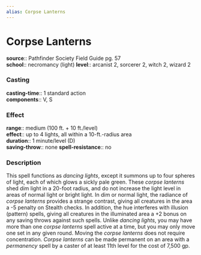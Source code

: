 ```yaml
---
alias: Corpse Lanterns
---
```


# Corpse Lanterns 

**source**:: Pathfinder Society Field Guide pg. 57  
**school**:: necromancy (light)
**level**:: arcanist 2, sorcerer 2, witch 2, wizard 2

### Casting 

**casting-time**:: 1 standard action  
**components**:: V, S

### Effect 

**range**:: medium (100 ft. + 10 ft./level)  
**effect**:: up to 4 lights, all within a 10-ft.-radius area  
**duration**:: 1 minute/level (D)  
**saving-throw**:: none
**spell-resistance**:: no

### Description 

This spell functions as *dancing lights*, except it summons up to four spheres of light, each of which glows a sickly pale green. These *corpse lanterns* shed dim light in a 20-foot radius, and do not increase the light level in areas of normal light or bright light. In dim or normal light, the radiance of *corpse lanterns* provides a strange contrast, giving all creatures in the area a -5 penalty on Stealth checks. In addition, the hue interferes with illusion (pattern) spells, giving all creatures in the illuminated area a +2 bonus on any saving throws against such spells. Unlike *dancing lights*, you may have more than one *corpse lanterns* spell active at a time, but you may only move one set in any given round. Moving the *corpse lanterns* does not require concentration. *Corpse lanterns* can be made permanent on an area with a *permanency* spell by a caster of at least 11th level for the cost of 7,500 gp.
